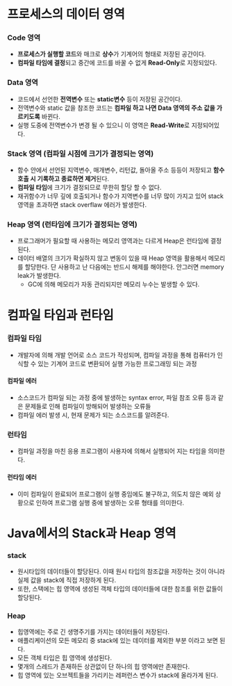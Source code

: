 # 프로세스의 데이터 영역

### Code 영역
- **프로세스가 실행할 코드**와 매크로 **상수**가 기계어의 형태로 저장된 공간이다.
- **컴파일 타임에 결정**되고 중간에 코드를 바꿀 수 없게 **Read-Only**로 지정되있다.

### Data 영역
- 코드에서 선언한 **전역변수** 또는 **static변수** 등이 저장된 공간이다.
- 전역변수와 static 값을 참조한 코드는 **컴파일 하고 나면 Data 영역의 주소 값을 가르키도록** 바뀐다.
- 실행 도중에 전역변수가 변경 될 수 있으니 이 영역은 **Read-Write**로 지정되어있다.

### Stack 영역 (컴파일 시점에 크기가 결정되는 영역)
- 함수 안에서 선언된 지역변수, 매개변수, 리턴값, 돌아올 주소 등등이 저장되고 **함수 호출 시 기록하고 종료하면 제거**된다.
- **컴파일 타임**에 크기가 결정되므로 무한히 할당 할 수 없다.
- 재귀함수가 너무 깊에 호출되거나 함수가 지역변수를 너무 많이 가지고 있어 stack 영역을 초과하면 stack overflaw 에러가 발생한다.

### Heap 영역 (런타임에 크기가 결정되는 영역)
- 프로그래머가 필요할 때 사용하는 메모리 영역과는 다르게 Heap은 런타임에 결정된다.
- 데이터 배열의 크기가 확실하지 않고 변동이 있을 때 Heap 영역을 활용해서 메모리를 할당한다. 단 사용하고 난 다음에는 반드시 해제를 해야한다. 안그러면 memory leak가 발생한다.
    - GC에 의해 메모리가 자동 관리되지만 메모리 누수는 발생할 수 있다. 


# 컴파일 타임과 런타임

### 컴파일 타임
- 개발자에 의해 개발 언어로 소스 코드가 작성되며, 컴파일 과정을 통해 컴퓨터가 인식할 수 있는 기계어 코드로 변환되어 실행 가능한 프로그래밍 되는 과정
#### 컴파일 에러
- 소스코드가 컴파일 되는 과정 중에 발생하는 syntax error, 파일 참조 오류 등과 같은 문제들로 인해 컴파일이 방해되어 발생하는 오류들
- 컴파일 에러 발생 시, 현재 문제가 되는 소스코드를 알려준다.

### 런타임
- 컴파일 과정을 마친 응용 프로그램이 사용자에 의해서 실행되어 지는 타임을 의미한다.

#### 런타임 에러
- 이미 컴파일이 완료되어 프로그램이 실행 중임에도 불구하고, 의도치 않은 예외 상황으로 인하여 프로그램 실행 중에 발생하는 오류 형태를 의미한다.


# Java에서의 Stack과 Heap 영역

### stack
- 원시타입의 데이터들이 할당된다. 이때 원시 타입의 참조값을 저장하는 것이 아니라 실제 값을 stack에 직접 저장하게 된다.
- 또한, 스택에는 힙 영역에 생성된 객체 타입의 데이터들에 대한 참조를 위한 값들이 할당된다.


### Heap
- 힙영역에는 주로 긴 생명주기를 가지는 데이터들이 저장된다.
- 애플리케이션의 모든 메모리 중 stack에 있는 데이터를 제외한 부분 이라고 보면 된다.
- 모든 객체 타입은 힙 영역에 생성된다.
- 몇개의 스레드가 존재하든 상관없이 단 하나의 힙 영역에만 존재한다.
- 힙 영역에 있는 오브젝트들을 가리키는 레퍼런스 변수가 stack에 올라가게 된다.
